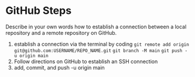 # GitHub Steps

Describe in your own words how to establish a connection between a local repository and a remote repository on GitHub.
1. establish a connection via the terminal by coding 
``` git remote add origin git@github.com:USERNAME/REPO_NAME.git ```
``` git branch -M main ```
```git push -u origin main ```
2. Follow directions on GitHub to establish an SSH connection
3. add, commit, and push -u origin main